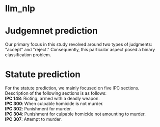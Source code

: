 # llm_nlp
# Judgemnet prediction
Our primary focus in this study revolved around two types of judgments: "accept" and "reject." Consequently, this particular aspect posed a binary classification problem.
# Statute prediction
For the statute prediction, we mainly focused on five IPC sections. Description of the following sections is as follows: <br>
**IPC 148**: Rioting, armed with a deadly weapon. <br>
**IPC 300**: When culpable homicide is not murder. <br>
**IPC 302**: Punishment for murder. <br>
**IPC 304**: Punishment for culpable homicide not amounting to murder. <br>
**IPC 307**: Attempt to murder.<br>
